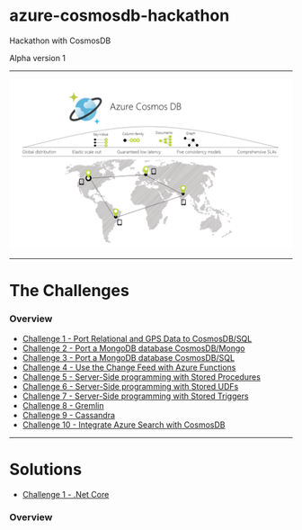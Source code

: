 # azure-cosmosdb-hackathon

Hackathon with CosmosDB

Alpha version 1

---

![azure-cosmos-db](img/azure-cosmos-db.png)

---

# The Challenges

### Overview

- [Challenge 1 - Port Relational and GPS Data to CosmosDB/SQL](relational_gps_sql.md)
- [Challenge 2 - Port a MongoDB database CosmosDB/Mongo](mongo_to_cosmosdb_mongo.md)
- [Challenge 3 - Port a MongoDB database CosmosDB/SQL](mongo_to_cosmosdb_sql.md)
- [Challenge 4 - Use the Change Feed with Azure Functions](change_feed_functions.md)
- [Challenge 5 - Server-Side programming with Stored Procedures](server_side_stored_procs.md)
- [Challenge 6 - Server-Side programming with Stored UDFs](server_side_udfs.md)
- [Challenge 7 - Server-Side programming with Stored Triggers](server_side_triggers.md)
- [Challenge 8 - Gremlin](gremlin.md)
- [Challenge 9 - Cassandra](cassandra.md)
- [Challenge 10 - Integrate Azure Search with CosmosDB](search.md)

---

# Solutions

- [Challenge 1 - .Net Core](solutions/challenge1/dotnetcore/notes.md)

### Overview
